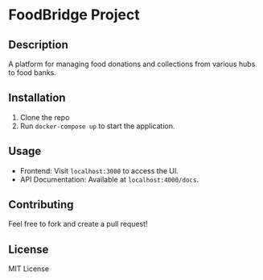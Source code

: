 # FoodBridge Project

## Description
A platform for managing food donations and collections from various hubs to food banks.

## Installation
1. Clone the repo
2. Run `docker-compose up` to start the application.

## Usage
- Frontend: Visit `localhost:3000` to access the UI.
- API Documentation: Available at `localhost:4000/docs`.

## Contributing
Feel free to fork and create a pull request!

## License
MIT License

